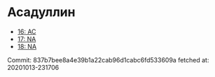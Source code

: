 # Асадуллин
- [16: AC](16.md)
- [17: NA](17.md)
- [18: NA](18.md)

Commit: 837b7bee8a4e39b1a22cab96d1cabc6fd533609a
 fetched at: 20201013-231706
